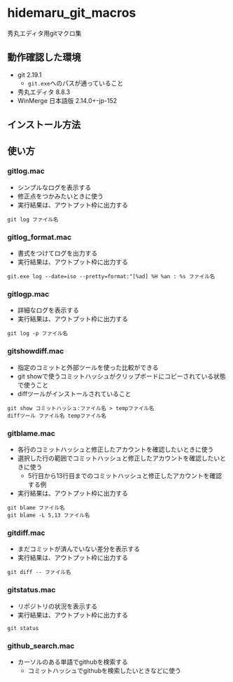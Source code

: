 # hidemaru_git_macros
秀丸エディタ用gitマクロ集

## 動作確認した環境
* git 2.19.1
  * `git.exe`へのパスが通っていること
* 秀丸エディタ 8.8.3
* WinMerge 日本語版 2.14.0+-jp-152

## インストール方法

## 使い方
### gitlog.mac
* シンプルなログを表示する
* 修正点をつかみたいときに使う
* 実行結果は、アウトプット枠に出力する
```
git log ファイル名
```

### gitlog_format.mac
* 書式をつけてログを出力する
* 実行結果は、アウトプット枠に出力する
```
git.exe log --date=iso --pretty=format:"[%ad] %H %an : %s ファイル名
```

### gitlogp.mac
* 詳細なログを表示する
* 実行結果は、アウトプット枠に出力する
```
git log -p ファイル名
```

### gitshowdiff.mac
* 指定のコミットと外部ツールを使った比較ができる
* git showで使うコミットハッシュがクリップボードにコピーされている状態で使うこと
* diffツールがインストールされていること
```
git show コミットハッシュ:ファイル名 > tempファイル名
diffツール ファイル名 tempファイル名
```

### gitblame.mac
* 各行のコミットハッシュと修正したアカウントを確認したいときに使う
* 選択した行の範囲でコミットハッシュと修正したアカウントを確認したいときに使う
  * 5行目から13行目までのコミットハッシュと修正したアカウントを確認する例
* 実行結果は、アウトプット枠に出力する
```
git blame ファイル名
git blame -L 5,13 ファイル名
```

### gitdiff.mac
* まだコミットが済んでいない差分を表示する
* 実行結果は、アウトプット枠に出力する
```
git diff -- ファイル名
```

### gitstatus.mac
* リポジトリの状況を表示する
* 実行結果は、アウトプット枠に出力する
```
git status
```

### github_search.mac
* カーソルのある単語でgithubを検索する
  * コミットハッシュでgithubを検索したいときなどに使う
